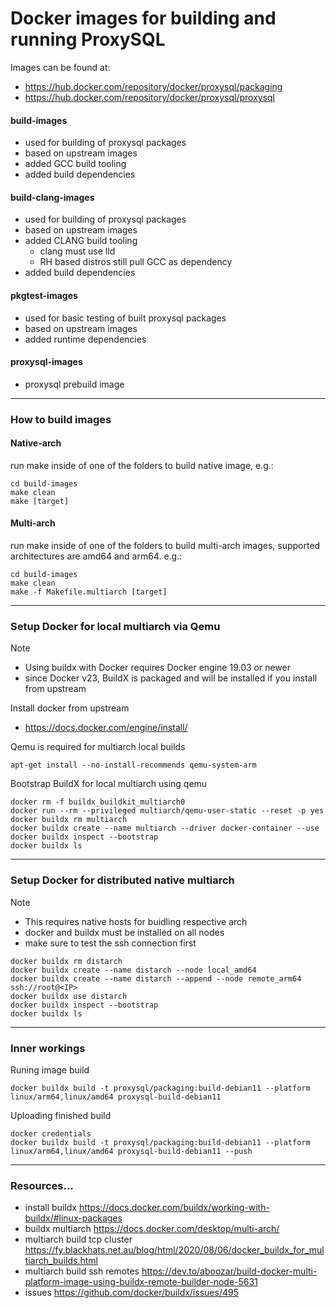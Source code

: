 # Docker images for building and running ProxySQL

Images can be found at:
- https://hub.docker.com/repository/docker/proxysql/packaging
- https://hub.docker.com/repository/docker/proxysql/proxysql

#### build-images
- used for building of proxysql packages
- based on upstream images
- added GCC build tooling
- added build dependencies

#### build-clang-images
- used for building of proxysql packages
- based on upstream images
- added CLANG build tooling
  - clang must use lld
  - RH based distros still pull GCC as dependency
- added build dependencies

#### pkgtest-images
- used for basic testing of built proxysql packages
- based on upstream images
- added runtime dependencies

#### proxysql-images
- proxysql prebuild image

---
### How to build images
#### Native-arch
run make inside of one of the folders to build native image,
e.g.:

    cd build-images
    make clean
    make [target]

#### Multi-arch
run make inside of one of the folders to build multi-arch images,
supported architectures are amd64 and arm64.
e.g.:

    cd build-images
    make clean
    make -f Makefile.multiarch [target]

---
### Setup Docker for local multiarch via Qemu

> [!NOTE]
> - Using buildx with Docker requires Docker engine 19.03 or newer
> - since Docker v23, BuildX is packaged and will be installed if you install from upstream

Install docker from upstream 
- https://docs.docker.com/engine/install/

Qemu is required for multiarch local builds

    apt-get install --no-install-recommends qemu-system-arm

Bootstrap BuildX for local multiarch using qemu

    docker rm -f buildx_buildkit_multiarch0
    docker run --rm --privileged multiarch/qemu-user-static --reset -p yes
    docker buildx rm multiarch
    docker buildx create --name multiarch --driver docker-container --use
    docker buildx inspect --bootstrap
    docker buildx ls
    
---
### Setup Docker for distributed native multiarch

> [!NOTE]
> - This requires native hosts for buidling respective arch
> - docker and buildx must be installed on all nodes
> - make sure to test the ssh connection first

    docker buildx rm distarch
    docker buildx create --name distarch --node local_amd64
    docker buildx create --name distarch --append --node remote_arm64 ssh://root@<IP>
    docker buildx use distarch
    docker buildx inspect --bootstrap
    docker buildx ls

---
### Inner workings

Runing image build

    docker buildx build -t proxysql/packaging:build-debian11 --platform linux/arm64,linux/amd64 proxysql-build-debian11

Uploading finished build

    docker credentials
    docker buildx build -t proxysql/packaging:build-debian11 --platform linux/arm64,linux/amd64 proxysql-build-debian11 --push


---
### Resources...
- install buildx https://docs.docker.com/buildx/working-with-buildx/#linux-packages
- buildx multiarch https://docs.docker.com/desktop/multi-arch/
- multiarch build tcp cluster https://fy.blackhats.net.au/blog/html/2020/08/06/docker_buildx_for_multiarch_builds.html
- multiarch build ssh remotes https://dev.to/aboozar/build-docker-multi-platform-image-using-buildx-remote-builder-node-5631
- issues https://github.com/docker/buildx/issues/495
